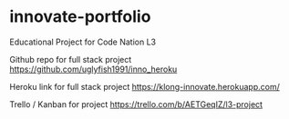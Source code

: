 # innovate-portfolio

Educational Project for Code Nation L3

Github repo for full stack project
https://github.com/uglyfish1991/inno_heroku

Heroku link for full stack project
https://klong-innovate.herokuapp.com/

Trello / Kanban for project
https://trello.com/b/AETGeqIZ/l3-project
